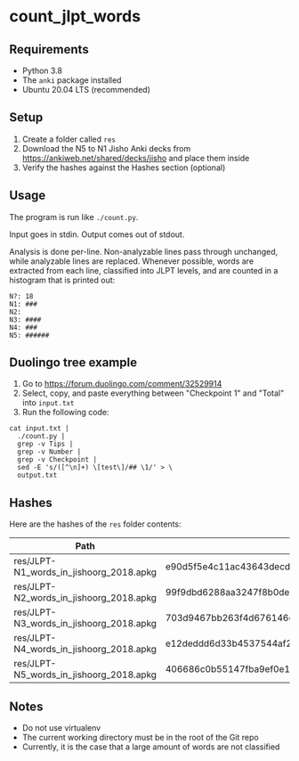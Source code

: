 # count_jlpt_words

## Requirements

- Python 3.8
- The `anki` package installed
- Ubuntu 20.04 LTS (recommended)

## Setup

1. Create a folder called `res`
2. Download the N5 to N1 Jisho Anki decks from https://ankiweb.net/shared/decks/jisho and place them inside
3. Verify the hashes against the Hashes section (optional)

## Usage

The program is run like `./count.py`.

Input goes in stdin. Output comes out of stdout.

Analysis is done per-line.
Non-analyzable lines pass through unchanged, while analyzable lines are replaced.
Whenever possible, words are extracted from each line, classified into JLPT levels,
and are counted in a histogram that is printed out:

```
N?: 18
N1: ###
N2: 
N3: ####
N4: ###
N5: ######
```

## Duolingo tree example

1. Go to https://forum.duolingo.com/comment/32529914
2. Select, copy, and paste everything between "Checkpoint 1" and "Total" into `input.txt`
3. Run the following code:
```shell script
cat input.txt |
  ./count.py |
  grep -v Tips |
  grep -v Number |
  grep -v Checkpoint |
  sed -E 's/([^\n]+) \[test\]/## \1/' > \
  output.txt
```

## Hashes

Here are the hashes of the `res` folder contents:

| Path | SHA256 |
| --- | --- |
| res/JLPT-N1_words_in_jishoorg_2018.apkg | e90d5f5e4c11ac43643decdf24359a90d3ae8d46d7d63dd3900d554193dba006 |
| res/JLPT-N2_words_in_jishoorg_2018.apkg | 99f9dbd6288aa3247f8b0de47ad617e2810a978627e0a16866bd2a13319d17f6 |
| res/JLPT-N3_words_in_jishoorg_2018.apkg | 703d9467bb263f4d676146c430c19ee62039141d7b1013f8a03573d133f95959 |
| res/JLPT-N4_words_in_jishoorg_2018.apkg | e12deddd6d33b4537544af264db3be1e6065cec6d1c0691d87a99cb9db6844f7 |
| res/JLPT-N5_words_in_jishoorg_2018.apkg | 406686c0b55147fba9ef0e1a6d25680fb4e9fad487affbe219361f8f2fbd0d4f |

## Notes

- Do not use virtualenv
- The current working directory must be in the root of the Git repo
- Currently, it is the case that a large amount of words are not classified
